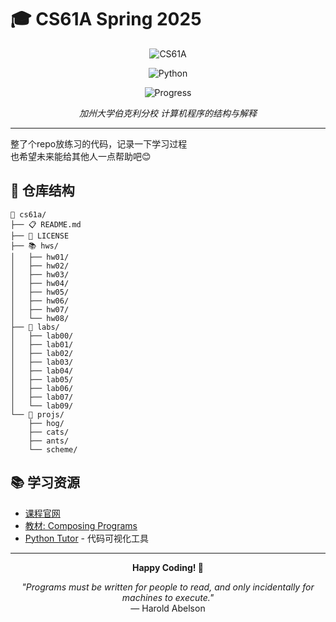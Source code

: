 # 🎓 CS61A Spring 2025 

<div align="center">

![CS61A](https://img.shields.io/badge/Course-CS61A-blue?style=for-the-badge)

![Python](https://img.shields.io/badge/Python-3776AB?style=for-the-badge&logo=python&logoColor=white)

![Progress](https://img.shields.io/badge/Progress-Completed-brightgreen?style=for-the-badge)

*加州大学伯克利分校 计算机程序的结构与解释*

</div>

---

整了个repo放练习的代码，记录一下学习过程  
也希望未来能给其他人一点帮助吧😊  


## 📁 仓库结构

```
📂 cs61a/
├── 📋 README.md
├── 📄 LICENSE
├── 📚 hws/
│   ├── hw01/
│   ├── hw02/
│   ├── hw03/
│   ├── hw04/
│   ├── hw05/
│   ├── hw06/
│   ├── hw07/
│   └── hw08/
├── 🧪 labs/
│   ├── lab00/
│   ├── lab01/
│   ├── lab02/
│   ├── lab03/
│   ├── lab04/
│   ├── lab05/
│   ├── lab06/
│   ├── lab07/
│   └── lab09/
└── 🚀 projs/
    ├── hog/
    ├── cats/
    ├── ants/
    └── scheme/
```


## 📚 学习资源

- [课程官网](https://cs61a.org/)
- [教材: Composing Programs](https://www.composingprograms.com/)
- [Python Tutor](http://pythontutor.com/) - 代码可视化工具


---

<div align="center">

**Happy Coding! 🎉**

*"Programs must be written for people to read, and only incidentally for machines to execute."*  
— Harold Abelson

</div>

